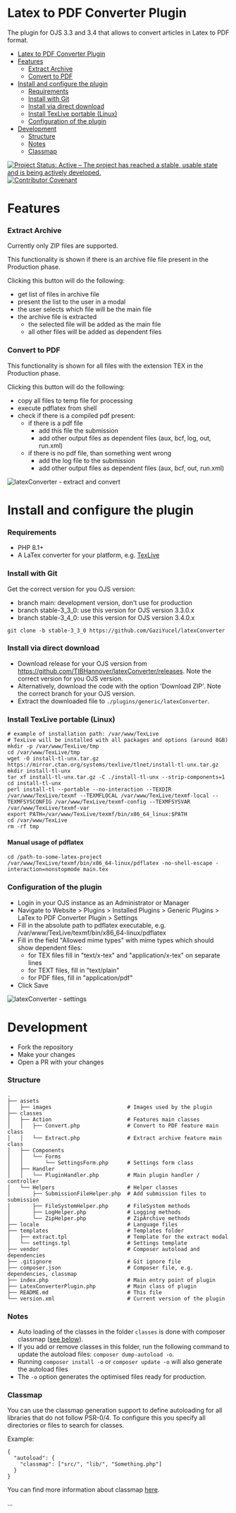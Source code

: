 
# Latex to PDF Converter Plugin

The plugin for OJS 3.3 and 3.4 that allows to convert articles in Latex to PDF format.

-   [Latex to PDF Converter Plugin](#latex-to-pdf-converter-plugin)
-   [Features](#features)
    -   [Extract Archive](#extract-archive)
    -   [Convert to PDF](#convert-to-pdf)
-   [Install and configure the plugin](#install-and-configure-the-plugin)
    -   [Requirements](#requirements)
    -   [Install with Git](#install-with-git)
    -   [Install via direct download](#install-via-direct-download)
    -   [Install TexLive portable  (Linux)](#install-texlive-portable-linux)
    -   [Configuration of the plugin](#configuration-of-the-plugin)
-   [Development](#development)
    -   [Structure](#structure)
    -   [Notes](#notes)
    -   [Classmap](#classmap)

[![Project Status: Active – The project has reached a stable, usable state and is being actively developed.](https://www.repostatus.org/badges/latest/active.svg)](https://www.repostatus.org/#active)
[![Contributor Covenant](https://img.shields.io/badge/Contributor%20Covenant-2.1-4baaaa.svg)](code_of_conduct.md)

# Features

### Extract Archive

Currently only ZIP files are supported.

This functionality is shown if there is an archive file file present in the Production phase.

Clicking this button will do the following: 
- get list of files in archive file
- present the list to the user in a modal
- the user selects which file will be the main file
- the archive file is extracted
  - the selected file will be added as the main file
  - all other files will be added as dependent files

### Convert to PDF

This functionality is shown for all files with the extension TEX in the Production phase.

Clicking this button will do the following:
- copy all files to temp file for processing
- execute pdflatex from shell
- check if there is a compiled pdf present:
  - if there is a pdf file
    - add this file the submission
    - add other output files as dependent files (aux, bcf, log, out, run.xml)
  - if there is no pdf file, than something went wrong
    - add the log file to the submission
    - add other output files as dependent files (aux, bcf, out, run.xml)

![latexConverter - extract and convert](.project/images/latexConverter-extract-convert.gif)

# Install and configure the plugin

### Requirements

- PHP 8.1+
- A LaTex converter for your platform, e.g. [TexLive](https://tug.org/texlive)

### Install with Git

Get the correct version for you OJS version: 
- branch main: development version, don't use for production
- branch stable-3_3_0: use this version for OJS version 3.3.0.x
- branch stable-3_4_0: use this version for OJS version 3.4.0.x

```shell
git clone -b stable-3_3_0 https://github.com/GaziYucel/latexConverter
```

### Install via direct download

- Download release for your OJS version from https://github.com/TIBHannover/latexConverter/releases. Note the correct version for you OJS version.
- Alternatively, download the code with the option 'Download ZIP'. Note the correct branch for your OJS version. 
- Extract the downloaded file to `./plugins/generic/latexConverter`.

### Install TexLive portable (Linux)

```shell
# example of installation path: /var/www/TexLive
# TexLive will be installed with all packages and options (around 8GB)
mkdir -p /var/www/TexLive/tmp
cd /var/www/TexLive/tmp
wget -O install-tl-unx.tar.gz https://mirror.ctan.org/systems/texlive/tlnet/install-tl-unx.tar.gz
mkdir install-tl-unx
tar xf install-tl-unx.tar.gz -C ./install-tl-unx --strip-components=1
cd install-tl-unx
perl install-tl --portable --no-interaction --TEXDIR /var/www/TexLive/texmf --TEXMFLOCAL /var/www/TexLive/texmf-local --TEXMFSYSCONFIG /var/www/TexLive/texmf-config --TEXMFSYSVAR /var/www/TexLive/texmf-var
export PATH=/var/www/TexLive/texmf/bin/x86_64_linux:$PATH
cd /var/www/TexLive
rm -rf tmp
```

#### Manual usage of pdflatex

```shell
cd /path-to-some-latex-project
/var/www/TexLive/texmf/bin/x86_64-linux/pdflatex -no-shell-escape -interaction=nonstopmode main.tex
```

### Configuration of the plugin

- Login in your OJS instance as an Administrator or Manager
- Navigate to Website > Plugins > Installed Plugins > Generic Plugins > LaTex to PDF Converter Plugin > Settings
- Fill in the absolute path to pdflatex executable, e.g. /var/www/TexLive/texmf/bin/x86_64-linux/pdflatex
- Fill in the field "Allowed mime types" with mime types which should show dependent files: 
  - for TEX files fill in "text/x-tex" and "application/x-tex" on separate lines
  - for TEXT files, fill in "text/plain"
  - for PDF files, fill in "application/pdf"
- Click Save

![latexConverter - settings](.project/images/latexConverter-settings.gif)

# Development

- Fork the repository
- Make your changes
- Open a PR with your changes

### Structure
    .
    ├── assets
    │   ├── images                        # Images used by the plugin
    ├── classes
    │   ├── Action                        # Features main classes
    │   │   ├── Convert.php               # Convert to PDF feature main class
    │   │   └── Extract.php               # Extract archive feature main class
    │   ├── Components
    │   │   └── Forms
    │   │       └── SettingsForm.php      # Settings form class
    │   ├── Handler
    │   │   └── PluginHandler.php         # Main plugin handler / controller
    │   └── Helpers                       # Helper classes
    │       ├── SubmissionFileHelper.php  # Add submission files to submission
    │       ├── FileSystemHelper.php      # FileSystem methods
    │       ├── LogHelper.php             # Logging methods
    │       └── ZipHelper.php             # ZipArchive methods
    ├── locale                            # Language files
    ├── templates                         # Templates folder
    │   ├── extract.tpl                   # Template for the extract modal
    │   └── settings.tpl                  # Settings template
    ├── vendor                            # Composer autoload and dependencies    
    ├── .gitignore                        # Git ignore file
    ├── composer.json                     # Composer file, e.g. dependencies, classmap
    ├── index.php                         # Main entry point of plugin
    ├── LatexConverterPlugin.php          # Main class of plugin
    ├── README.md                         # This file
    └── version.xml                       # Current version of the plugin

### Notes

- Auto loading of the classes in the folder `classes` is done with composer classmap ([see below](#classmap)).
- If you add or remove classes in this folder, run the following command to update the autoload files: `composer dump-autoload -o`.
- Running `composer install -o` or `composer update -o` will also generate the autoload files
- The `-o` option generates the optimised files ready for production.

### Classmap

You can use the classmap generation support to define autoloading for all libraries that do not follow PSR-0/4. To configure this you specify all directories or files to search for classes.

Example: 
```
{ 
  "autoload": {
    "classmap": ["src/", "lib/", "Something.php"]
  }
}
```

You can find more information about classmap [here](https://getcomposer.org/doc/04-schema.md#classmap). 

...
